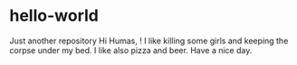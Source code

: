 # hello-world
Just another repository
Hi Humas, !
I like killing some girls and keeping the corpse under my bed.
I like also pizza and beer.
Have a nice day.
